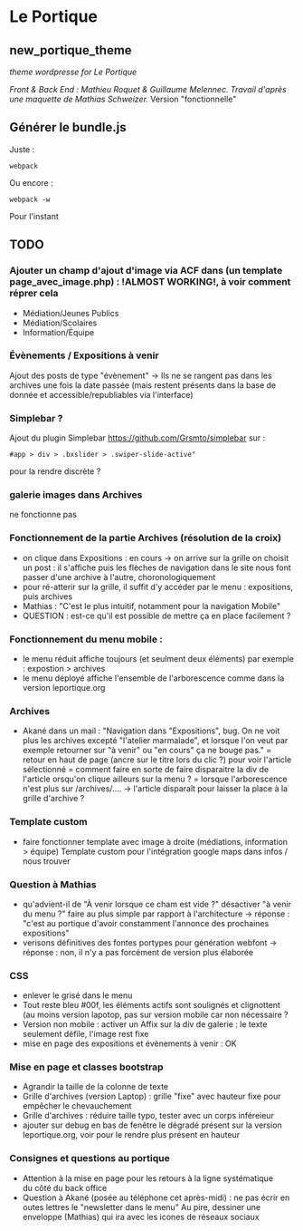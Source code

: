 # Le Portique
## new_portique_theme
*theme wordpresse for Le Portique*

*Front & Back End : Mathieu Roquet & Guillaume Melennec.*
*Travail d'après une maquette de Mathias Schweizer.*
Version "fonctionnelle"

## Générer le bundle.js
Juste :
```
webpack
```
Ou encore :
```
webpack -w
```
Pour l'instant

## TODO
### Ajouter un champ d'ajout d'image via ACF dans (un template page_avec_image.php) : !ALMOST WORKING!, à voir comment réprer cela
  - Médiation/Jeunes Publics
  - Médiation/Scolaires
  - Information/Équipe

### Évènements / Expositions à venir
Ajout des posts de type "évènement" -> Ils ne se rangent pas dans les archives une fois la date passée (mais restent présents dans la base de donnée et accessible/republiables via l'interface)  

### Simplebar ?
Ajout du plugin Simplebar https://github.com/Grsmto/simplebar sur :
```
#app > div > .bxslider > .swiper-slide-active"
```
pour la rendre discrète ?

### galerie images dans Archives
ne fonctionne pas

### Fonctionnement de la partie Archives (résolution de la croix)
- on clique dans Expositions : en cours -> on arrive sur la grille
on choisit un post : il s'affiche puis les flèches de navigation dans le site nous font passer d'une archive à l'autre, choronologiquement
- pour ré-atterir sur la grille, il suffit d'y accéder par le menu : expositions, puis archives
- Mathias : "C'est le plus intuitif, notamment pour la navigation Mobile"
- QUESTION : est-ce qu'il est possible de mettre ça en place facilement ?

### Fonctionnement du menu mobile :
- le menu réduit affiche toujours (et seulment deux éléments)
par exemple : expostion > archives
- le menu déployé affiche l'ensemble de l'arborescence comme dans la version leportique.org

### Archives
- Akané dans un mail : "Navigation dans "Expositions", bug. On ne voit plus les archives excepté "l'atelier marmalade", et lorsque l'on veut par exemple retourner sur "à venir" ou "en cours" ça ne bouge pas."
= retour en haut de page (ancre sur le titre lors du clic ?) pour voir l'article sélectionné
= comment faire en sorte de faire disparaitre la div de l'article orsqu'on clique ailleurs sur la menu ?
= lorsque l'arborescence n'est plus sur /archives/.... -> l'article disparaît pour laisser la place à la grille d'archive ?

### Template custom
- faire fonctionner template avec image à droite (médiations, information > équipe)
Template custom pour l'intégration google maps dans infos / nous trouver

### Question à Mathias
- qu'advient-il de "À venir lorsque ce cham est vide ?" désactiver "à venir du menu ?"
faire au plus simple par rapport à l'architecture
-> réponse : "c'est au portique d'avoir constamment l'annonce des prochaines expositions"
- verisons définitives des fontes portypes pour génération webfont
-> réponse : non, il n'y a pas forcément de version plus élaborée


### CSS
- enlever le grisé dans le menu
- Tout reste bleu #00f, les éléments actifs sont soulignés et clignottent (au moins version lapotop, pas sur version mobile car non nécessaire ?
- Version non mobile : activer un Affix sur la div de galerie : le texte seulement défile, l'image rest fixe
- mise en page des expositions et évènements à venir : OK

### Mise en page et classes bootstrap
- Agrandir la taille de la colonne de texte
- Grille d'archives (version Laptop) : grille "fixe" avec hauteur fixe pour empêcher le chevauchement
- Grille d'archives : réduire taille typo, tester avec un corps inféreieur
- ajouter sur debug en bas de fenêtre le dégradé présent sur la version leportique.org, voir pour le rendre plus présent en hauteur


### Consignes et questions au portique
- Attention à la mise en page pour les retours à la ligne systématique <br> du côté du back office
- Question à Akané (posée au téléphone cet après-midi) : ne pas écrir en outes lettres le "newsletter dans le menu" Au pire, dessiner une enveloppe (Mathias) qui ira avec les icones de réseaux sociaux
